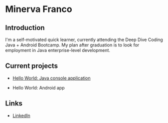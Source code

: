  # Minerva Franco
    
 ## Introduction
    
 I'm a self-motivated quick learner, currently attending the Deep Dive Coding 
 Java + Android Bootcamp. My plan after graduation is to look for employment 
 in Java enterprise-level development.

 ## Current projects

 * [Hello World: Java console application](https://github.com/ddc-java-20/hello-world-mincfranc)
      
 * Hello World: Android app

 ## Links

  * [LinkedIn](https://www.linkedin.com/in/minervacfranco/)
  